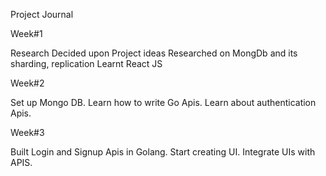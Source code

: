 Project Journal

Week#1

Research
Decided upon Project ideas
Researched on MongDb and its sharding, replication
Learnt React JS

Week#2

Set up Mongo DB.
Learn how to write Go Apis.
Learn about authentication Apis.

Week#3

Built Login and Signup Apis in Golang.
Start creating UI.
Integrate UIs with APIS.